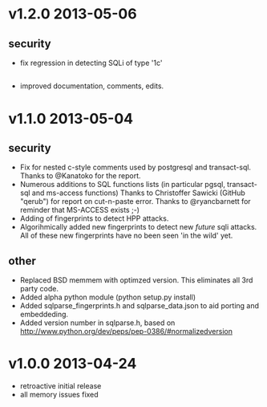 # v1.2.0 2013-05-06

## security
* fix regression in detecting SQLi of type '1c'

##
* improved documentation, comments, edits.

# v1.1.0 2013-05-04

## security

* Fix for nested c-style comments used by postgresql and transact-sql.
  Thanks to @Kanatoko for the report.
* Numerous additions to SQL functions lists (in particular pgsql, transact-sql
  and ms-access functions)
  Thanks to Christoffer Sawicki (GitHub "qerub") for report on cut-n-paste error.
  Thanks to @ryancbarnett for reminder that MS-ACCESS exists ;-)
* Adding of fingerprints to detect HPP attacks.
* Algorihmically added new fingerprints to detect new _future_ sqli attacks.  All of these
  new fingerprints have no been seen 'in the wild' yet.

## other

* Replaced BSD memmem with optimzed version.  This eliminates all 3rd party code.
* Added alpha python module (python setup.py install)
* Added sqlparse_fingerprints.h and sqlparse_data.json to aid porting and embeddeding.
* Added version number in sqlparse.h, based on
  http://www.python.org/dev/peps/pep-0386/#normalizedversion

# v1.0.0 2013-04-24

* retroactive initial release
* all memory issues fixed


